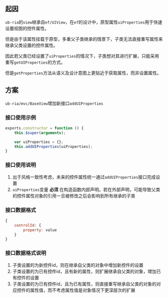 ## 起因
`ub-ria`的`view`继承自`ef/UIView`，在`ef`的设计中，原型属性`uiProperties`用于快速设置视图的控件属性。

但是由于该属性挂载于原型，多重父子类继承的情景下，子类无法直接重写属性来继承父类设置的控件属性。

因此若父类已经设置了`uiProperties`的情况下，子类想对其进行扩展，只能采用重写`getUIProperties`的方式。

但是`getProperties`方法从语义及设计意图上更贴近于获取属性，而非设置属性。

## 方案
`ub-ria/mvc/BaseView`增加新接口`addUIProperties`

### 接口使用示例
```javascript
exports.constructor = function () {
    this.$super(arguments);

    var uiProperties = {};
    this.addUIProperties(uiProperties);
}
```

### 接口使用说明
1. 出于风格一致性考虑，未来的控件属性统一通过`addUIProperties`接口完成设置
2. `uiProperties`变量 **必须** 在构造函数内部声明。若在外部声明，可能导致父类的控件属性对象的引用一旦被修改之后会影响到所有继承的子类

### 接口数据格式
```javascript
{
    controlId: {
        property: value
    }
}
```

### 接口数据格式说明
1. 子类设置的为新控件id，则在继承自父类的对象中增加新控件的设置
2. 子类设置的为已有控件id，且有新的属性，则扩展继承自父类的对象，增加已有控件的设置
3. 子类设置的为已有控件id，且为已有属性，则直接重写继承自父类的对象的对应控件的属性值，而不考虑属性值是对象情况下更深层次的扩展